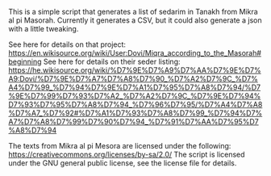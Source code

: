 This is a simple script that generates a list of sedarim in Tanakh from Mikra al pi Masorah.
Currently it generates a CSV, but it could also generate a json with a little tweaking.

See here for details on that project: https://en.wikisource.org/wiki/User:Dovi/Miqra_according_to_the_Masorah#beginning
See here for details on their seder listing: https://he.wikisource.org/wiki/%D7%9E%D7%A9%D7%AA%D7%9E%D7%A9:Dovi/%D7%9E%D7%A7%D7%A8%D7%90_%D7%A2%D7%9C_%D7%A4%D7%99_%D7%94%D7%9E%D7%A1%D7%95%D7%A8%D7%94/%D7%9E%D7%99%D7%93%D7%A2_%D7%A2%D7%9C_%D7%9E%D7%94%D7%93%D7%95%D7%A8%D7%94_%D7%96%D7%95/%D7%A4%D7%A8%D7%A7_%D7%92#%D7%A1%D7%93%D7%A8%D7%99_%D7%94%D7%A7%D7%A8%D7%99%D7%90%D7%94_%D7%91%D7%AA%D7%95%D7%A8%D7%94

The texts from Mikra al pi Mesora are licensed under the following: https://creativecommons.org/licenses/by-sa/2.0/
The script is licensed under the GNU general public license, see the license file for details.
